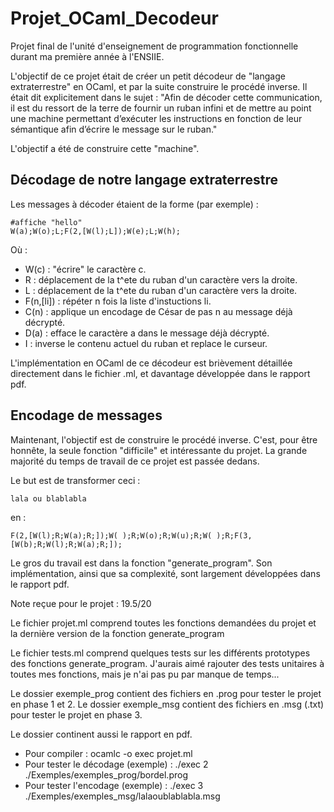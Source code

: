 # Projet_OCaml_Decodeur
Projet final de l'unité d'enseignement de programmation fonctionnelle durant ma première année à l'ENSIIE. 

L'objectif de ce projet était de créer un petit décodeur de "langage extraterrestre" en OCaml, et par la suite construire le procédé inverse.
Il était dit explicitement dans le sujet : "Afin de décoder cette communication, il est du ressort de la terre de fournir un ruban infini et de mettre au point une machine permettant d’exécuter les instructions en fonction de leur sémantique afin d’écrire le message sur le ruban."

L'objectif a été de construire cette "machine".

## Décodage de notre langage extraterrestre

Les messages à décoder étaient de la forme (par exemple) : 
```
#affiche "hello"
W(a);W(o);L;F(2,[W(l);L]);W(e);L;W(h);
```
Où :
- W(c) : "écrire" le caractère c.
- R : déplacement de la t^ete du ruban d'un caractère vers la droite.
- L : déplacement de la t^ete du ruban d'un caractère vers la droite.
- F(n,[li]) : répéter n fois la liste d'instuctions li.
- C(n) : applique un encodage de César de pas n au message déjà décrypté.
- D(a) : efface le caractère a dans le message déjà décrypté.
- I : inverse le contenu actuel du ruban et replace le curseur.

L'implémentation en OCaml de ce décodeur est brièvement détaillée directement dans le fichier .ml, et davantage développée dans le rapport pdf.

## Encodage de messages

Maintenant, l'objectif est de construire le procédé inverse. C'est, pour être honnête, la seule fonction "difficile" et intéressante du projet. La grande majorité du temps de travail de ce projet est passée dedans.

Le but est de transformer ceci :
```
lala ou blablabla
```
en :
```
F(2,[W(l);R;W(a);R;]);W( );R;W(o);R;W(u);R;W( );R;F(3,[W(b);R;W(l);R;W(a);R;]);
```

Le gros du travail est dans la fonction "generate_program". Son implémentation, ainsi que sa complexité, sont largement développées dans le rapport pdf.


Note reçue pour le projet : 19.5/20

Le fichier projet.ml comprend toutes les fonctions demandées du projet et la dernière version de la fonction generate_program

Le fichier tests.ml comprend quelques tests sur les différents prototypes des fonctions generate_program. J'aurais aimé rajouter des tests unitaires à toutes mes fonctions, mais je n'ai pas pu par manque de temps...

Le dossier exemple_prog contient des fichiers en .prog pour tester le projet en phase 1 et 2.
Le dossier exemple_msg contient des fichiers en .msg (.txt) pour tester le projet en phase 3.

Le dossier continent aussi le rapport en pdf.

 - Pour compiler : ocamlc -o exec projet.ml
 - Pour tester le décodage (exemple) : ./exec 2 ./Exemples/exemples_prog/bordel.prog 
 - Pour tester l'encodage (exemple) : ./exec 3 ./Exemples/exemples_msg/lalaoublablabla.msg 
